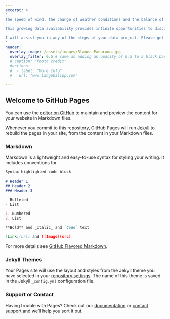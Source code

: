 ```yaml
---
excerpt: >
"
The speed of wind, the change of weather conditions and the balance of your accounts. These are all individual facts that can be collected and stored as data. Data is created every minute and every second. Always faster and more.

This growing data availability provides infinite opportunities to discover new insights. Your company’s new product could be just a data analysis away. So could be your competitive advantage. There is more to your company’s data than you think.

I will assist you in any of the steps of your data project. Please get in touch: info@langphilipp.com
"
header:
  overlay_image: /assets/images/Blauen_Panorama.jpg
  overlay_filter: 0.5 # same as adding an opacity of 0.5 to a black background
  # caption: "Photo credit"
  #actions:
  #  - label: "More Info"
  #   url: "www.langphilipp.com"

---
```


## Welcome to GitHub Pages

You can use the [editor on GitHub](https://github.com/Mebbel/Mebbel.github.io/edit/main/index.md) to maintain and preview the content for your website in Markdown files.

Whenever you commit to this repository, GitHub Pages will run [Jekyll](https://jekyllrb.com/) to rebuild the pages in your site, from the content in your Markdown files.

### Markdown

Markdown is a lightweight and easy-to-use syntax for styling your writing. It includes conventions for

```markdown
Syntax highlighted code block

# Header 1
## Header 2
### Header 3

- Bulleted
- List

1. Numbered
2. List

**Bold** and _Italic_ and `Code` text

[Link](url) and ![Image](src)
```

For more details see [GitHub Flavored Markdown](https://guides.github.com/features/mastering-markdown/).

### Jekyll Themes

Your Pages site will use the layout and styles from the Jekyll theme you have selected in your [repository settings](https://github.com/Mebbel/Mebbel.github.io/settings/pages). The name of this theme is saved in the Jekyll `_config.yml` configuration file.

### Support or Contact

Having trouble with Pages? Check out our [documentation](https://docs.github.com/categories/github-pages-basics/) or [contact support](https://support.github.com/contact) and we’ll help you sort it out.
